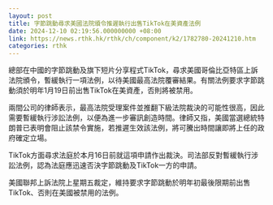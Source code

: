 ```yaml
---
layout: post
title: 字節跳動尋求美國法院頒令推遲執行出售TikTok在美資產法例
date: 2024-12-10 02:19:56.000000000 +08:00
link: https://news.rthk.hk/rthk/ch/component/k2/1782780-20241210.htm
categories: rthk
---
```


總部在中國的字節跳動及旗下短片分享程式TikTok，尋求美國哥倫比亞特區上訴法院頒令，暫緩執行一項法例，以待美國最高法院覆審結果。有關法例要求字節跳動須於明年1月19日前出售TikTok在美資產，否則將被禁用。

兩間公司的律師表示，最高法院受理案件並推翻下級法院裁決的可能性很高，因此需要暫緩執行涉訟法例，以便為進一步審訊創造時間。律師又指，美國當選總統特朗普已表明會阻止該禁令實施，若推遲生效該法例，將可騰出時間讓即將上任的政府確定立場。

TikTok方面尋求法庭於本月16日前就這項申請作出裁決。司法部反對暫緩執行涉訟法例，認為法庭應迅速否決字節跳動及TikTok一方的申請。

美國聯邦上訴法院上星期五裁定，維持要求字節跳動於明年初最後限期前出售TikTok、否則在美國被禁用的法例。
